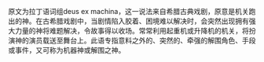 原文为拉丁语词组deus ex machina，这一说法来自希腊古典戏剧，原意是机关跑出的神。在古希腊戏剧中，当剧情陷入胶着、困境难以解决时，会突然出现拥有强大力量的神将难题解决，令故事得以收场。常常利用起重机或升降机的机关，将扮演神的演员载送至舞台上。此语专指意料之外的、突然的、牵强的解围角色、手段或事件，又可称为机器神或解围之神。